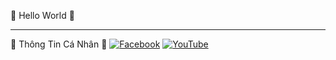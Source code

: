 🌌 Hello World 🌌
- - - - - - - - - - - - - - - - - - - - - - - - - - - - - -
💋 Thông Tin Cá Nhân 💋
[![Facebook](https://img.shields.io/badge/Facebook-%231877F2.svg?logo=Facebook&logoColor=white)](https://facebook.com/https://www.facebook.com/WxKsxKoji) [![YouTube](https://img.shields.io/badge/YouTube-%23FF0000.svg?logo=YouTube&logoColor=white)](https://youtube.com/c/https://www.youtube.com/channel/UCKvt8vnVYGLu0E36Sm1FXlw) 
